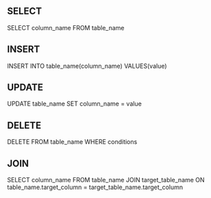 ## SELECT
SELECT column_name FROM table_name

## INSERT
INSERT INTO table_name(column_name) VALUES(value)

## UPDATE
UPDATE table_name SET column_name = value

## DELETE
DELETE FROM table_name WHERE conditions

## JOIN
SELECT column_name
FROM table_name
JOIN target_table_name
ON table_name.target_column = target_table_name.target_column